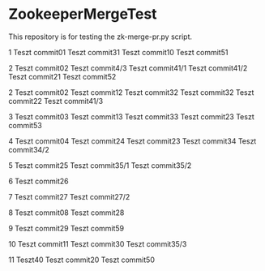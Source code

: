# ZookeeperMergeTest
This repository is for testing the zk-merge-pr.py script. 

1
Teszt commit01
Teszt commit31
Teszt commit10
Teszt commit51

2
Teszt commit02
Teszt commit4/3
Teszt commit41/1
Teszt commit41/2
Teszt commit21
Teszt commit52

2
Teszt commit02
Teszt commit12
Teszt commit32
Teszt commit32
Teszt commit22
Teszt commit41/3

3
Teszt commit03
Teszt commit13
Teszt commit33
Teszt commit23
Teszt commit53

4
Teszt commit04
Teszt commit24
Teszt commit23
Teszt commit34
Teszt commit34/2

5
Teszt commit25
Teszt commit35/1
Teszt commit35/2

6
Teszt commit26

7
Teszt commit27
Teszt commit27/2

8
Teszt commit08
Teszt commit28

9
Teszt commit29
Teszt commit59

10
Teszt commit11
Teszt commit30
Teszt commit35/3

11
Teszt40
Teszt commit20
Teszt commit50
